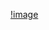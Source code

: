 [!image](https://cloud.githubusercontent.com/assets/14796049/11192985/b4f41f5a-8c69-11e5-9777-e0eed38f0701.png)
